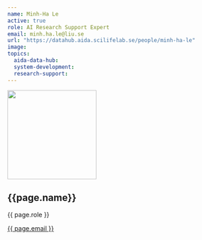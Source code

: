 ```yaml
---
name: Minh-Ha Le
active: true
role: AI Research Support Expert 
email: minh.ha.le@liu.se
url: "https://datahub.aida.scilifelab.se/people/minh-ha-le"
image:
topics:
  aida-data-hub:
  system-development:
  research-support:
---
```

<div class="personContainer">
  <div class="personSub">
  <img  src="{{ page.image }}" alt="" style="width: 200px; cursor: pointer;">
</div>
<div class="personSub">
  <h2>{{page.name}}</h2>
  <p>{{ page.role }}</p>
  <p><a href="{{ page.mailto }}">{{ page.email }}</a></p>
  </div>
</div>

